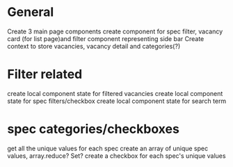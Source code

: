 # General

Create 3 main page components
create component for spec filter, vacancy card (for list page)and filter component representing side bar
Create context to store vacancies, vacancy detail and categories(?)

# Filter related
create local component state for filtered vacancies
create local component state for spec filters/checkbox
create local component state for search term

# spec categories/checkboxes

  get all the unique values for each spec
  create an array of unique spec values, array.reduce? Set?
  create a checkbox for each spec's unique values
  
